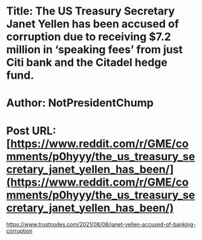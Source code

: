 # Title: The US Treasury Secretary Janet Yellen has been accused of corruption due to receiving $7.2 million in ‘speaking fees’ from just Citi bank and the Citadel hedge fund.
# Author: NotPresidentChump
# Post URL: [https://www.reddit.com/r/GME/comments/p0hyyy/the_us_treasury_secretary_janet_yellen_has_been/](https://www.reddit.com/r/GME/comments/p0hyyy/the_us_treasury_secretary_janet_yellen_has_been/)


https://www.trustnodes.com/2021/08/08/janet-yellen-accused-of-banking-corruption